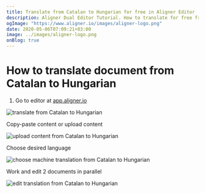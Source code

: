 ```yaml
---
title: Translate from Catalan to Hungarian for free in Aligner Editor
description: Aligner Dual Editor Tutorial. How to translate for free from Catalan to Hungarian. Aligner is multilingual document management platform. 
ogImage: "https://www.aligner.io/images/aligner-logo.png"
date: 2020-05-06T07:09:21+03:00
image: ../images/aligner-logo.png
onBlog: true
---
```


# How to translate document from Catalan to Hungarian

1. Go to editor at [app.aligner.io](https://app.aligner.io "Aligner App web page")

![translate from Catalan to Hungarian](../aligner-blank-editor.png "translate from Catalan to Hungarian")

Copy-paste content or upload content

![upload content from Catalan to Hungarian](../aligner-uploaded-document.png "upload content from Catalan to Hungarian")

Choose desired language

![choose machine translation from Catalan to Hungarian](../aligner-language-dropdown.png "choose machine translation from Catalan to Hungarian")

Work and edit 2 documents in parallel

![edit translation from Catalan to Hungarian](../aligner-double-sitded-editor.png "edit translation from Catalan to Hungarian")

